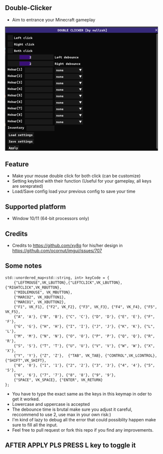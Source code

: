## Double-Clicker
- Aim to entrance your Minecraft  gameplay 

![Description](https://github.com/DanyDuongg/Double-Clicker/blob/main/Screenshot%20(112).png)


## Feature
- Make your mouse double click for both click (can be customize)
- Setting keybind with their function (Useful for your gameplay, all keys are sereprated)
- Load/Save config load your previous config to save your time

## Supported platform
- Window 10/11 (64-bit processors only)

## Credits
- Credits to https://github.com/xy8q for his/her design in https://github.com/ocornut/imgui/issues/707

## Some notes
```keymap
std::unordered_map<std::string, int> keyCode = {
	{"LEFTMOUSE",VK_LBUTTON},{"LEFTCLICK",VK_LBUTTON},{"RIGHTCLICK",VK_RBUTTON},
	{"MIDLEMOUSE", VK_MBUTTON},
	{"MARCO2", VK_XBUTTON1},
	{"MARCO1", VK_XBUTTON2},
	{"F1", VK_F1}, {"F2", VK_F2}, {"F3", VK_F3}, {"F4", VK_F4}, {"F5", VK_F5},
	{"A", 'A'}, {"B", 'B'}, {"C", 'C'}, {"D", 'D'}, {"E", 'E'}, {"F", 'F'},
	{"G", 'G'}, {"H", 'H'}, {"I", 'I'}, {"J", 'J'}, {"K", 'K'}, {"L", 'L'},
	{"M", 'M'}, {"N", 'N'}, {"O", 'O'}, {"P", 'P'}, {"Q", 'Q'}, {"R", 'R'},
	{"S", 'S'}, {"T", 'T'}, {"U", 'U'}, {"V", 'V'}, {"W", 'W'}, {"X", 'X'},
	{"Y", 'Y'}, {"Z", 'Z'},  {"TAB", VK_TAB}, {"CONTROL",VK_LCONTROL},{"SHIFT",VK_SHIFT},
	{"0", '0'}, {"1", '1'}, {"2", '2'}, {"3", '3'}, {"4", '4'}, {"5", '5'},
	{"6", '6'}, {"7", '7'}, {"8", '8'}, {"9", '9'},
	{"SPACE", VK_SPACE}, {"ENTER", VK_RETURN}
};
```
- You have to type the exact same as the keys in this keymap in oder to get it worked.
- Lowercase and uppercase is accepted
- The debounce time is brutal make sure you adjust it careful, reccommend to use 2, use max in your own risk:)
- I'm kind of lazy to debug all the error that could possiblity happen make sure to fill all the input.
- Feel free to pull request or fork this repo if you find any improvements.
## AFTER APPLY PLS PRESS L key to toggle it 
